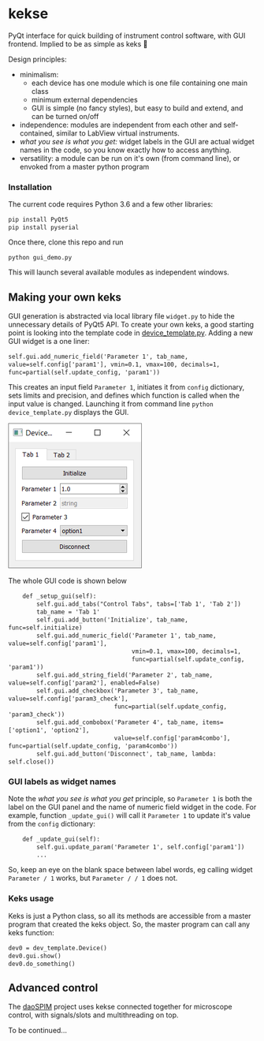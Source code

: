 # kekse
PyQt interface for quick building of instrument control software, with GUI frontend. Implied to be as simple as keks :cookie:

Design principles: 
* minimalism: 
    - each device has one module which is one file containing one main class
    - minimum external dependencies
    - GUI is simple (no fancy styles), but easy to build and extend, and can be turned on/off
* independence: modules are independent from each other and self-contained, 
similar to LabView virtual instruments. 
* *what you see is what you get:* widget labels in the GUI are actual widget names in the code, so you know exactly how to access anything.
* versatility: a module can be run on it's own (from command line), or envoked from a master python program

### Installation
The current code requires Python 3.6 and a few other libraries:

```
pip install PyQt5 
pip install pyserial
```
 
Once there, clone this repo and run 

```
python gui_demo.py
```

This will launch several available modules as independent windows.

## Making your own keks
GUI generation is abstracted via local library file `widget.py` to hide the unnecessary details of PyQt5 API. 
To create your own keks, a good starting point is looking into the template code in [device_template.py](device_template.py). Adding a new GUI widget is a one liner:
```
self.gui.add_numeric_field('Parameter 1', tab_name, value=self.config['param1'], vmin=0.1, vmax=100, decimals=1, func=partial(self.update_config, 'param1'))
```
This creates an input field `Parameter 1`, initiates it from `config` dictionary, sets limits and precision, and defines which function is called when the input value is changed. Launching it from command line `python device_template.py` displays the GUI. 

![Device template GUI](./images/dev_template.png)

The whole GUI code is shown below
```
    def _setup_gui(self):
        self.gui.add_tabs("Control Tabs", tabs=['Tab 1', 'Tab 2'])
        tab_name = 'Tab 1'
        self.gui.add_button('Initialize', tab_name, func=self.initialize)
        self.gui.add_numeric_field('Parameter 1', tab_name, value=self.config['param1'],
                                   vmin=0.1, vmax=100, decimals=1,
                                   func=partial(self.update_config, 'param1'))
        self.gui.add_string_field('Parameter 2', tab_name, value=self.config['param2'], enabled=False)
        self.gui.add_checkbox('Parameter 3', tab_name,  value=self.config['param3_check'],
                              func=partial(self.update_config, 'param3_check'))
        self.gui.add_combobox('Parameter 4', tab_name, items=['option1', 'option2'],
                              value=self.config['param4combo'], func=partial(self.update_config, 'param4combo'))
        self.gui.add_button('Disconnect', tab_name, lambda: self.close())
```
### GUI labels as widget names
Note the *what you see is what you get* principle, so `Parameter 1` is both the label on the GUI panel and the name of numeric field widget in the code. For example, function `_update_gui()` will call it `Parameter 1` to update it's value from the `config` dictionary:
```
    def _update_gui(self):
        self.gui.update_param('Parameter 1', self.config['param1'])
        ...
```
So, keep an eye on the blank space between label words, eg calling widget `Parameter / 1` works, but `Parameter / / 1` does not.

### Keks usage
Keks is just a Python class, so all its methods are accessible from a master program that created the keks object. So, the master program can call any keks function:
```
dev0 = dev_template.Device()
dev0.gui.show()
dev0.do_something()
```

## Advanced control
The [daoSPIM](https://github.com/nvladimus/daoSPIM/tree/master/microscope_control) project uses kekse connected together for microscope control, with signals/slots and multithreading on top.

To be continued...
